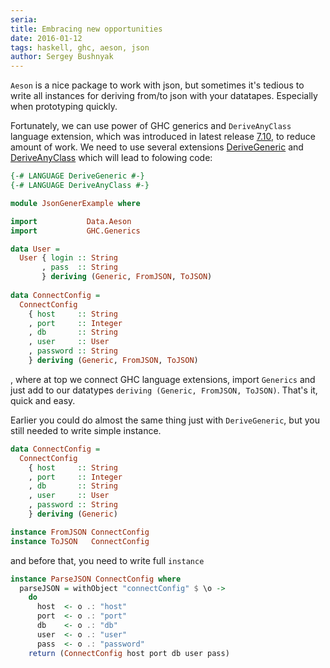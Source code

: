 ```yaml
---
seria:
title: Embracing new opportunities
date: 2016-01-12
tags: haskell, ghc, aeson, json
author: Sergey Bushnyak
---
```

`Aeson` is a nice package to work with json, but sometimes it's tedious to write all instances for deriving from/to json with your datatapes. Especially when prototyping quickly.

Fortunately, we can use power of GHC generics and `DeriveAnyClass` language extension, which was introduced in latest release [7.10](https://downloads.haskell.org/~ghc/7.10.1/docs/html/users_guide/release-7-10-1.html), to reduce amount of work. We need to use several extensions [DeriveGeneric]() and [DeriveAnyClass]() which will lead to folowing code:
```haskell
{-# LANGUAGE DeriveGeneric #-}
{-# LANGUAGE DeriveAnyClass #-}

module JsonGenerExample where 

import           Data.Aeson
import           GHC.Generics

data User =
  User { login :: String
       , pass  :: String
       } deriving (Generic, FromJSON, ToJSON)
     
data ConnectConfig =
  ConnectConfig
    { host     :: String
    , port     :: Integer
    , db       :: String
    , user     :: User
    , password :: String
    } deriving (Generic, FromJSON, ToJSON)
```
, where at top we connect GHC language extensions, import `Generics` and just add to our datatypes `deriving (Generic, FromJSON, ToJSON)`. That's it, quick and easy.

Earlier you could do almost the same thing just with `DeriveGeneric`, but you still needed to write simple instance.

```haskell
data ConnectConfig =
  ConnectConfig
    { host     :: String
    , port     :: Integer
    , db       :: String
    , user     :: User
    , password :: String
    } deriving (Generic)

instance FromJSON ConnectConfig
instance ToJSON   ConnectConfig
```

and before that, you need to write full `instance`

```haskell
instance ParseJSON ConnectConfig where
  parseJSON = withObject "connectConfig" $ \o ->
    do
      host  <- o .: "host"
      port  <- o .: "port"
      db    <- o .: "db"
      user  <- o .: "user"
      pass  <- o .: "password"
    return (ConnectConfig host port db user pass) 
```

